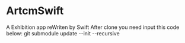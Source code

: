 # ArtcmSwift
A Exhibition app reWriten by Swift
After clone you need input this code below:
git submodule update --init --recursive

